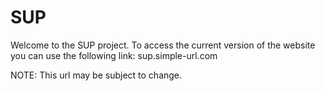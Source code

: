 # SUP
Welcome to the SUP project.
To access the current version of the website you can use the following link:
sup.simple-url.com

NOTE: This url may be subject to change. 
